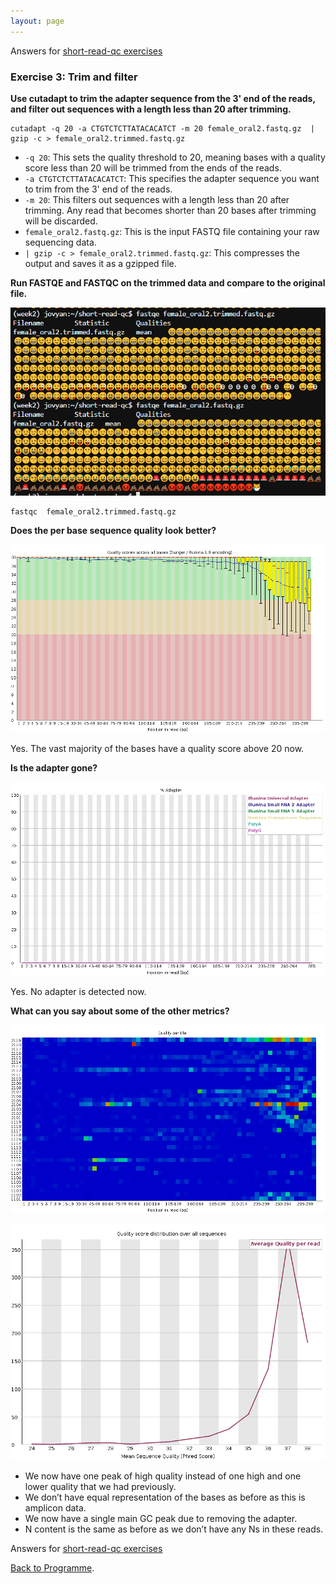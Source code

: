 ```yaml
---
layout: page
---
```


Answers for [short-read-qc exercises]({{site.baseurl}}/modules/sequencing/short-read-qc/)

### Exercise 3: Trim and filter

**Use cutadapt to trim the adapter sequence from the 3' end of the reads, and filter out sequences with a length less than 20 after trimming.**

```
cutadapt -q 20 -a CTGTCTCTTATACACATCT -m 20 female_oral2.fastq.gz  | gzip -c > female_oral2.trimmed.fastq.gz
```

* `-q 20`: This sets the quality threshold to 20, meaning bases with a quality score less than 20 will be trimmed from the ends of the reads.
* `-a CTGTCTCTTATACACATCT`: This specifies the adapter sequence you want to trim from the 3' end of the reads.
* `-m 20`: This filters out sequences with a length less than 20 after trimming. Any read that becomes shorter than 20 bases after trimming will be discarded.
* `female_oral2.fastq.gz`: This is the input FASTQ file containing your raw sequencing data.
* `| gzip -c > female_oral2.trimmed.fastq.gz`: This compresses the output and saves it as a gzipped file.

**Run FASTQE and FASTQC on the trimmed data and compare to the original file.**

![Alt text](image-11.png)

```
fastqc  female_oral2.trimmed.fastq.gz
```

**Does the per base sequence quality look better?**

![Alt text](image-12.png)

Yes. The vast majority of the bases have a quality score above 20 now.

**Is the adapter gone?**

![Alt text](image-15.png)

Yes. No adapter is detected now.

**What can you say about some of the other metrics?**

![Alt text](image-13.png)

![Alt text](image-14.png)

* We now have one peak of high quality instead of one high and one lower quality that we had previously.
* We don’t have equal representation of the bases as before as this is amplicon data.
* We now have a single main GC peak due to removing the adapter.
* N content is the same as before as we don’t have any Ns in these reads.

Answers for [short-read-qc exercises]({{site.baseurl}}/modules/sequencing/short-read-qc/)

[Back to Programme]({{site.baseurl}}/modules/sequencing/week-2-programme/).
